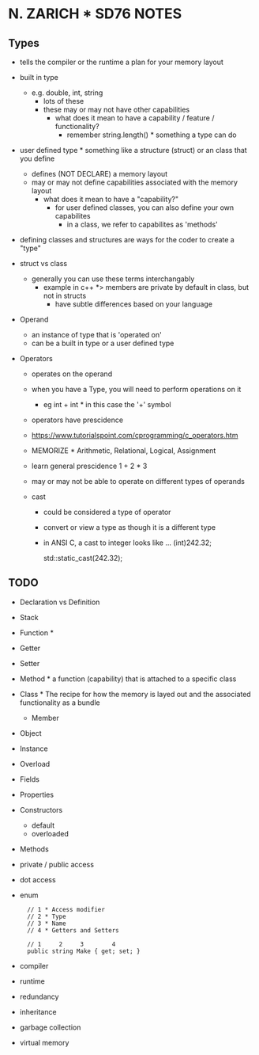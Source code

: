 # N. ZARICH * SD76 NOTES

## Types

* tells the compiler or the runtime a plan for your memory layout
* built in type
  * e.g. double, int, string
    * lots of these
    * these may or may not have other capabilities
      * what does it mean to have a capability / feature / functionality?
        * remember string.length() * something a type can do
* user defined type * something like a structure (struct) or an class that you define
  * defines (NOT DECLARE) a memory layout
  * may or may not define capabilities associated with the memory layout
    * what does it mean to have a "capability?"
      * for user defined classes, you can also define your own capabilites
        * in a class, we refer to capabilites as 'methods'

* defining classes and structures are ways for the coder to create a "type"

* struct vs class
  * generally you can use these terms interchangably
    * example in c++ *> members are private by default in class, but not in structs
      * have subtle differences based on your language

* Operand
  * an instance of type that is 'operated on'
  * can be a built in type or a user defined type

* Operators
  * operates on the operand
  * when you have a Type, you will need to perform operations on it
      * eg int + int * in this case the '+' symbol
  * operators have prescidence
  * https://www.tutorialspoint.com/cprogramming/c_operators.htm

  * MEMORIZE * Arithmetic, Relational, Logical, Assignment
  * learn general prescidence 
      1 + 2 * 3 
  * may or may not be able to operate on different types of operands 

  * cast 
    * could be considered a type of operator 
    * convert or view a type as though it is a different type 

    * in ANSI C, a cast to integer looks like ...
       (int)242.32; 

       std::static_cast<int>(242.32);













 ## TODO

* Declaration vs Definition

* Stack 
* Function 
    * 
* Getter
* Setter
* Method * a function (capability) that is attached to a specific class 

* Class * The recipe for how the memory is layed out and the associated functionality as a bundle 
  * Member

* Object 
* Instance
* Overload
* Fields
* Properties
* Constructors
  * default
  * overloaded
* Methods
* private / public access
* dot access 
* enum


        // 1 * Access modifier
        // 2 * Type
        // 3 * Name
        // 4 * Getters and Setters

        // 1     2     3        4
        public string Make { get; set; }

* compiler 
* runtime 

* redundancy 
* inheritance

* garbage collection 
* virtual memory 
